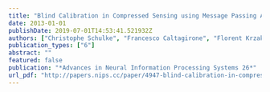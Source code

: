 ```yaml
---
title: "Blind Calibration in Compressed Sensing using Message Passing Algorithms"
date: 2013-01-01
publishDate: 2019-07-01T14:53:41.521932Z
authors: ["Christophe Schulke", "Francesco Caltagirone", "Florent Krzakala", "Lenka Zdeborová"]
publication_types: ["6"]
abstract: ""
featured: false
publication: "*Advances in Neural Information Processing Systems 26*"
url_pdf: "http://papers.nips.cc/paper/4947-blind-calibration-in-compressed-sensing-using-message-passing-algorithms.pdf"
---
```


